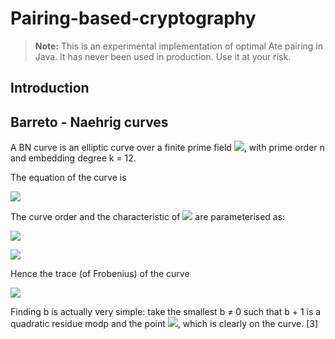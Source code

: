 # Pairing-based-cryptography

> **Note:** This is an experimental implementation of optimal Ate pairing in Java. It has never been used in production. Use it at your risk.

## Introduction


## Barreto - Naehrig curves 
A BN curve is an elliptic curve over a finite prime field ![][Fp], with prime order n and  embedding degree k = 12.

The equation of the curve is 

![](https://latex.codecogs.com/gif.latex?E_{u}:%20y^2%20=%20x^3%20+%20b%20\quad%20with%20\quad%20b%20\neq%200)

The curve order and the characteristic of ![][Fp] are parameterised as: 

![][pu] 

![][nu] 

Hence the trace (of Frobenius) of the curve
 
![][tu]

Finding b is actually very simple: take the smallest b &ne; 0 such that b + 1 is a quadratic residue modp and the point
 ![](https://latex.codecogs.com/gif.latex?$G%20=%20(1,\sqrt[2]{b%20+%201}$%20mod%20$p)$), which is clearly on the curve.
 [3] 


[Fp]:https://latex.codecogs.com/gif.latex?\mathbb{F}_p
[pu]:https://latex.codecogs.com/gif.latex?$p(u)%20=%2036u^4%20+%2036u^3%20+%2024u^2%20+%206u%20+%201$
[nu]:https://latex.codecogs.com/gif.latex?$n(u)%20=%2036u^4%20+%2036u^3%20+%2018u^2%20+%206u%20+%201$
[tu]:https://latex.codecogs.com/gif.latex?$t(u)%20=%206u^2%20+%201$
